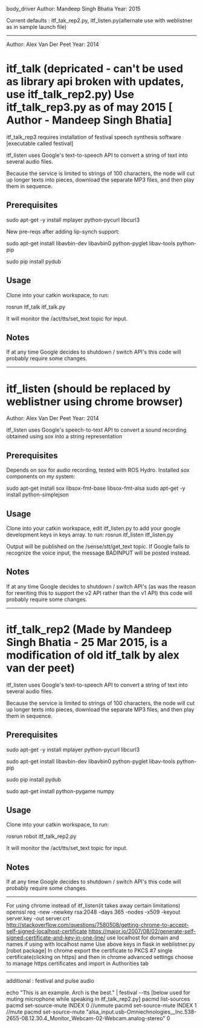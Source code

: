 body_driver
Author: Mandeep Singh Bhatia
Year: 2015

Current defaults : itf_tak_rep2.py, itf_listen.py(alternate use with weblistner as in sample launch file)

*******************************************
Author: Alex Van Der Peet
Year: 2014

itf_talk (depricated - can't be used as library api broken with updates, use itf_talk_rep2.py)
Use itf_talk_rep3.py as of may 2015 [ Author - Mandeep Singh Bhatia] 
==========

itf_talk_rep3 requires installation of festival speech synthesis software [executable called festival]

itf_listen uses Google's text-to-speech API to convert a string of text into several audio files.

Because the service is limited to strings of 100 characters, the node will cut up longer texts into pieces, download the separate MP3 files, and then play them in sequence.

Prerequisites
-------------
sudo apt-get -y install mplayer python-pycurl libcurl3

New pre-reqs after adding lip-synch support:

sudo apt-get install libavbin-dev libavbin0 python-pyglet libav-tools python-pip

sudo pip install pydub

Usage
-----
Clone into your catkin workspace, to run:

rosrun itf_talk itf_talk.py

It will monitor the /act/tts/set_text topic for input. 

Notes
-----
If at any time Google decides to shutdown / switch API's this code will probably require some changes.

**************************************************************************
itf_listen (should be replaced by weblistner using chrome browser)
==========
Author: Alex Van Der Peet
Year: 2014

itf_listen uses Google's speech-to-text API to convert a sound recording obtained using sox into a string representation

Prerequisites
-------------
Depends on sox for audio recording, tested with ROS Hydro. Installed sox components on my system:

sudo apt-get install sox libsox-fmt-base libsox-fmt-alsa
sudo apt-get -y install python-simplejson

Usage
-----
Clone into your catkin workspace, edit itf_listen.py to add your google development keys in keys array.
to run:
rosrun itf_listen itf_listen.py

Output will be published on the /sense/stt/get_text topic. If Google fails to recognize the voice input, the message BADINPUT will be posted instead.

Notes
-----
If at any time Google decides to shutdown / switch API's (as was the reason for rewriting this to support the v2 API rather than the v1 API) this code will probably require some changes.

**************************************************************************
itf_talk_rep2 (Made by Mandeep Singh Bhatia - 25 Mar 2015, is a modification of old itf_talk by alex van der peet)
==========

itf_listen uses Google's text-to-speech API to convert a string of text into several audio files.

Because the service is limited to strings of 100 characters, the node will cut up longer texts into pieces, download the separate MP3 files, and then play them in sequence.

Prerequisites
-------------
sudo apt-get -y install mplayer python-pycurl libcurl3

sudo apt-get install libavbin-dev libavbin0 python-pyglet libav-tools python-pip

sudo pip install pydub

sudo apt-get install python-pygame numpy

Usage
-----
Clone into your catkin workspace, to run:

rosrun robot itf_talk_rep2.py

It will monitor the /act/tts/set_text topic for input.

Notes
-----
If at any time Google decides to shutdown / switch API's this code will probably require some changes.

**************************************************************************
For using chrome instead of itf_listen(it takes away certain limitations)
openssl req -new -newkey rsa:2048 -days 365 -nodes -x509 -keyout server.key -out server.crt
http://stackoverflow.com/questions/7580508/getting-chrome-to-accept-self-signed-localhost-certificate
https://major.io/2007/08/02/generate-self-signed-certificate-and-key-in-one-line/
use localhost for domain and names if using with localhost name
Use above keys in flask in weblistner.py [robot package]
In chrome export the certificate to PKCS #7 single certificate(clicking on https) and then in chrome advanced settings choose to manage https certificates and import in Authorities tab
*********************************************************************
additional : festival and pulse audio

echo "This is an example. Arch is the best." | festival --tts
[below used for muting microphone while speaking in itf_talk_rep2.py]
pacmd list-sources
pacmd set-source-mute INDEX 0  //unmute
pacmd set-source-mute INDEX 1  //mute
pacmd set-source-mute "alsa_input.usb-Omniechnologies__Inc.538-2655-08.12.30.4_Monitor_Webcam-02-Webcam.analog-stereo" 0

